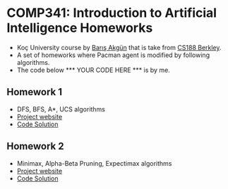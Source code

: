 # COMP341: Introduction to Artificial Intelligence Homeworks
- Koç University course by [Barış Akgün](https://mysite.ku.edu.tr/baakgun/) that is take from [CS188 Berkley](https://inst.eecs.berkeley.edu/~cs188/su21/).
- A set of homeworks where Pacman agent is modified by following algorithms.
- The code below *** YOUR CODE HERE *** is by me. 

## Homework 1
- DFS, BFS, A*, UCS algorithms
- [Project website](https://inst.eecs.berkeley.edu/~cs188/su21/project1/#introduction)
- [Code Solution](https://github.com/atasayin/comp341/tree/main/homework1)

## Homework 2
- Minimax, Alpha-Beta Pruning, Expectimax algorithms
- [Project website](https://inst.eecs.berkeley.edu/~cs188/su21/project2/#introduction)
- [Code Solution](https://github.com/atasayin/comp341/tree/main/homework2)
